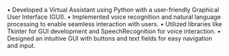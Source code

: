   •  Developed a Virtual Assistant using Python with a user-friendly Graphical User Interface (GUI).
  •  Implemented voice recognition and natural language processing to enable seamless interaction with users.
  •  Utilized libraries like Tkinter for GUI development and SpeechRecognition for voice interaction.
  •  Designed an intuitive GUI with buttons and text fields for easy navigation and input.
